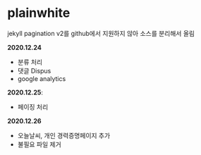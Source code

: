 # plainwhite

jekyll pagination v2를 github에서 지원하지 않아 소스를 분리해서 올림

**2020.12.24**
- 분류 처리
- 댓글 Dispus
- google analytics

**2020.12.25**:
- 페이징 처리

**2020.12.26**
- 오늘날씨, 개인 경력증명페이지 추가
- 불필요 파일 제거
